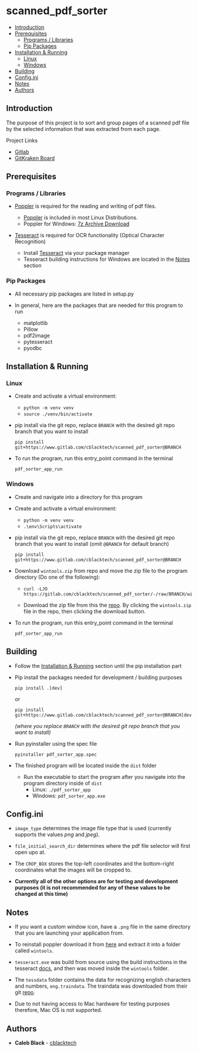 # scanned\_pdf\_sorter

-   [Introduction](#introduction)
-   [Prerequisites](#prerequisites)
    -   [Programs / Libraries](#programs-libraries)
    -   [Pip Packages](#pip-packages)
-   [Installation & Running](#installation-running)
    -   [Linux](#linux)
    -   [Windows](#windows)
-   [Building](#building)
-   [Config.ini](#configini)
-   [Notes](#notes)
-   [Authors](#authors)

## Introduction

The purpose of this project is to sort and group pages of a scanned pdf
file by the selected information that was extracted from each page.

Project Links

-   [Gitlab](https://www.gitlab.com/cblacktech/scanned_pdf_sorter)
-   [GitKraken Board](https://app.gitkraken.com/glo/board/Xy8D66sO6gARqmUg)

## Prerequisites

### Programs / Libraries

-   [Poppler](https://poppler.freedesktop.org) is required for the
    reading and writing of pdf files.
    -   [Poppler](https://poppler.freedesktop.org) is included in most Linux Distributions.
    -   Poppler for Windows: [7z Archive Download](https://blog.alivate.com.au/poppler-windows/)

-   [Tesseract](https://tesseract-ocr.github.io/) is required for
    OCR functionality (Optical Character Recognition)
    -   Install [Tesseract](https://tesseract-ocr.github.io/) via your package manager
    -   Tesseract building instructions for Windows are located in the [Notes](#notes) section

### Pip Packages

-   All necessary pip packages are listed in setup.py

-   In general, here are the packages that are
    needed for this program to run
    -   matplotlib
    -   Pillow
    -   pdf2image
    -   pytesseract
    -   pyodbc


## Installation & Running

### Linux

-   Create and activate a virtual environment:
    -   `python -m venv venv`
    -   `source ./venv/bin/activate`

-   pip install via the git repo, replace `BRANCH` with the
    desired git repo branch that you want to install
    
    ```
    pip install git+https://www.gitlab.com/cblacktech/scanned_pdf_sorter@BRANCH
    ```
    
-   To run the program, run this entry_point command in the terminal

    ```
    pdf_sorter_app_run
    ```

### Windows

-   Create and navigate into a directory for this program

-   Create and activate a virtual environment:
    -   `python -m venv venv`
    -   `.\env\Scripts\activate`

-   pip install via the git repo, replace `BRANCH` with the
    desired git repo branch that you want to install (omit `@BRANCH` for default branch)
    
    ```
    pip install git+https://www.gitlab.com/cblacktech/scanned_pdf_sorter@BRANCH
    ```

-   Download `wintools.zip` from repo and move the zip file to the program directory (Do one of the following):

    -   ```
        curl -LJO https://gitlab.com/cblacktech/scanned_pdf_sorter/-/raw/BRANCH/wintools.zip
        ```
    
    -   Download the zip file from this the [repo](https://www.gitlab.com/cblacktech/scanned_pdf_sorter).
            By clicking the `wintools.zip` file in the repo, then clicking the download button.
    
-   To run the program, run this entry_point command in the terminal

    ```
    pdf_sorter_app_run
    ```

## Building

-   Follow the [Installation & Running](#installation-running) section until the pip installation part

-   Pip install the packages needed for development / building purposes

    ```
    pip install .[dev]
    ```
    
    or
    
    ```
    pip install git+https://www.gitlab.com/cblacktech/scanned_pdf_sorter@BRANCH[dev]
    ```
    
    *(where you replace `BRANCH` with the desired git repo branch that you want to install)*

-   Run pyinstaller using the spec file
    
    ```
    pyinstaller pdf_sorter_app.spec
    ```

-   The finished program will be located inside the `dist` folder
    -   Run the executable to start the program after you navigate
        into the program directory inside of `dist`
        -   Linux: `./pdf_sorter_app`
        -   Windows: `pdf_sorter_app.exe`

## Config.ini

-   `image_type` determines the image file type that is used (currently
    supports the values *png* and *jpeg*).

-   `file_initial_search_dir` determines where the pdf file selector
    will first open upo at.

-   The `CROP_BOX` stores the top-left coordinates and the bottom-right
    coordinates what the images will be cropped to.

-   **Currently all of the other options are for testing and development
    purposes (it is not recommended for any of these values to be changed
    at this time)**

## Notes

-   If you want a custom window icon, have a `.png` file in the same
    directory that you are launching your application from.

-   To reinstall poppler download it from [here](https://blog.alivate.com.au/poppler-windows/)
    and extract it into a folder called `wintools`.

-   `tesseract.exe` was build from source using the build instructions in the tesseract
    [docs](https://tesseract-ocr.github.io/tessdoc/Compiling.html#static-linking),
    and then was moved inside the `wintools` folder.

-   The `tessdata` folder contains the data for recognizing english characters and numbers,
    `eng.traindata`. The traindata was downloaded from their git
    [repo](https://github.com/tesseract-ocr/tessdata/blob/master/eng.traineddata).

-   Due to not having access to Mac hardware for testing purposes therefore, Mac
    OS is not supported.

## Authors

-   **Caleb Black** - [cblacktech](https://gitlab.com/cblacktech)
